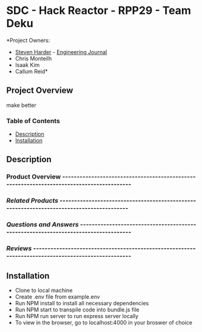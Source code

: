 # SDC - Hack Reactor - RPP29 - Team Deku

*Project Owners:
- [Steven Harder](https://github.com/stevenharderjr) - [Engineering Journal](https://gist.github.com/stevenharderjr/244519a6cd85b1ed5154b6322a79a957)
- Chris Monteilh
- Isaak Kim
- Callum Reid*


## Project Overview
make better

### Table of Contents
- [Description](#description)
- [Installation](#installation)

## Description



### Product Overview -----------------------------------------------------------------------------------------



### *Related Products* -----------------------------------------------------------------------------------------

### *Questions and Answers* -----------------------------------------------------------------------------------


### *Reviews* ---------------------------------------------------------------------------------------------------



## Installation
- Clone to local machine
- Create .env file from example.env
- Run NPM install to install all necessary dependencies
- Run NPM start to transpile code into bundle.js file
- Run NPM run server to run express server locally
- To view in the browser, go to localhost:4000 in your broswer of choice





